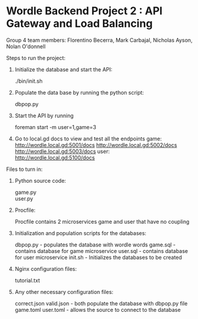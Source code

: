 # Wordle Backend Project 2 : API Gateway and Load Balancing

Group 4 team members:
Florentino Becerra, Mark Carbajal, Nicholas Ayson, Nolan O'donnell

Steps to run the project:

1. Initialize the database and start the API:

   ./bin/init.sh

2. Populate the data base by running the python script:

   dbpop.py

3. Start the API by running

   foreman start -m user=1,game=3

4. Go to local.gd docs to view and test all the endpoints
   game:  
   http://wordle.local.gd:5001/docs
   http://wordle.local.gd:5002/docs
   http://wordle.local.gd:5003/docs
   user:  
   http://wordle.local.gd:5100/docs  

Files to turn in:

1. Python source code:

   game.py  
   user.py  


2. Procfile:

   Procfile contains 2 microservices game and user that have no coupling

3. Initialization and population scripts for the databases:

   dbpop.py - populates the database with wordle words
   game.sql - contains database for game microservice
   user.sql - contains database for user microservice
   init.sh - Initializes the databases to be created

4. Nginx configuration files:

   tutorial.txt

5. Any other necessary configuration files:
   
   correct.json
   valid.json - both populate the database with dbpop.py file
   game.toml 
   user.toml - allows the source to connect to the database








